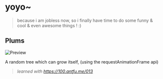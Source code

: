# yoyo~

> because i am jobless now, so i finally have time to do some funny & cool & even awesome things ! :)

## Plums

![Preview](../jobless/src/assets/plum.gif)

A random tree which can grow itself, (using the requestAnimationFrame api)

> _learned with <https://100.antfu.me/013>_
